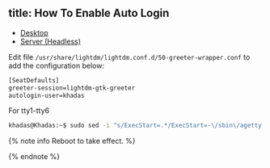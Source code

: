 title: How To Enable Auto Login
---

<ul class="nav nav-tabs" id="myTab" role="tablist">
  <li class="nav-item" role="presentation">
    <a class="nav-link active" id="desktop-tab" data-toggle="tab" href="#desktop" role="tab" aria-controls="desktop" aria-selected="true">Desktop</a>
  </li>
  <li class="nav-item" role="presentation">
    <a class="nav-link" id="server-tab" data-toggle="tab" href="#server" role="tab" aria-controls="server" aria-selected="false">Server (Headless)</a>
  </li>
</ul>
<div class="tab-content" id="myTabContent">
<div class="tab-pane fade show active" id="desktop" role="tabpanel" aria-labelledby="desktop-tab">

Edit file `/usr/share/lightdm/lightdm.conf.d/50-greeter-wrapper.conf` to add the configuration below:

```bash
[SeatDefaults]
greeter-session=lightdm-gtk-greeter
autologin-user=khadas
```

</div>
<div class="tab-pane fade show" id="server" role="tabpanel" aria-labelledby="server-tab">

For tty1-tty6

```bash
khadas@Khadas:~$ sudo sed -i "s/ExecStart=.*/ExecStart=-\/sbin\/agetty --noclear --autologin root \%I \$TERM/g" /lib/systemd/system/getty@.service
```

</div>
</div>

{% note info Reboot to take effect. %}

{% endnote %}                                                                                                                                                                

